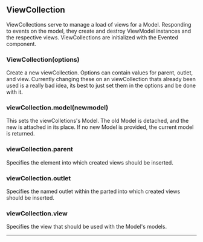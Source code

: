 ## ViewCollection

ViewCollections serve to manage a load of views for a Model. Responding to events on the model, they create and destroy ViewModel instances and the respective views. ViewCollections are initialized with the Evented component.

### ViewCollection(options)

Create a new viewCollection. Options can contain values for parent, outlet, and view. Currently changing these on an viewCollection thats already been used is a really bad idea, its best to just set them in the options and be done with it. 

### viewCollection.model(newmodel)

This sets the viewColletions's Model. The old Model is detached, and the new is attached in its place. If no new Model is provided, the current model is returned.

### viewCollection.parent

Specifies the element into which created views should be inserted. 

### viewCollection.outlet

Specifies the named outlet within the parted into which created views should be inserted. 

### viewCollection.view

Specifies the view that should be used with the Model's models. 

---